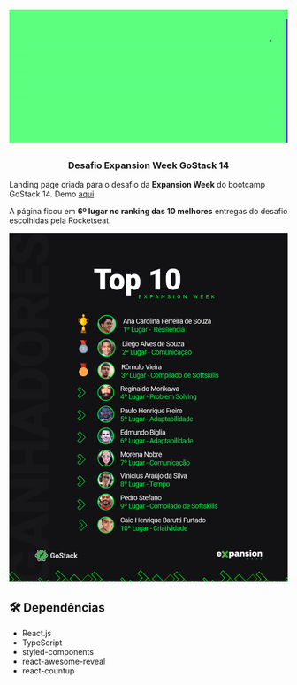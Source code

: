 <h1 align="center">
  <img src="./readme_assets/demo.gif" width="600px">
</h1>

<h3 align="center">Desafio Expansion Week GoStack 14</h3>

Landing page criada para o desafio da **Expansion Week** do bootcamp GoStack 14. Demo <a href="https://edmundobiglia.github.io/gostack14-expansion-week-challenge">aqui</a>.

A página ficou em **6º lugar no ranking das 10 melhores** entregas do desafio escolhidas pela Rocketseat.

<p align="center">
  <img src="./readme_assets/winners.png" width="600px">
</p>

## 🛠️ Dependências

- React.js
- TypeScript
- styled-components
- react-awesome-reveal
- react-countup
